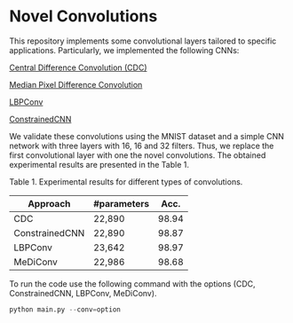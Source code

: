 # Novel Convolutions


This repository implements some convolutional layers tailored to specific applications. Particularly, we implemented the following CNNs:

[Central Difference Convolution (CDC)](https://arxiv.org/abs/2003.04092)

[Median Pixel Difference Convolution](https://bmvc2021-virtualconference.com/conference/papers/paper_0145.html)

[LBPConv](https://arxiv.org/abs/1608.06049)

[ConstrainedCNN](https://ieeexplore.ieee.org/document/8335799)


We validate these convolutions using the MNIST dataset and a simple CNN network with three layers with 16, 16 and 32 filters. Thus, we replace the first convolutional layer with one the novel convolutions. The obtained experimental results are presented in the Table 1. 


Table 1. Experimental results for different types of convolutions.

| Approach       | #parameters | Acc.  |
|----------------|-------------|-------|
| CDC            | 22,890      | 98.94 |
| ConstrainedCNN | 22,890      | 98.87 |
| LBPConv        | 23,642      | 98.97 |
| MeDiConv       | 22,986      | 98.68 |



To run the code use the following command with the options (CDC, ConstrainedCNN, LBPConv, MeDiConv). 


```python
python main.py --conv=option
```

